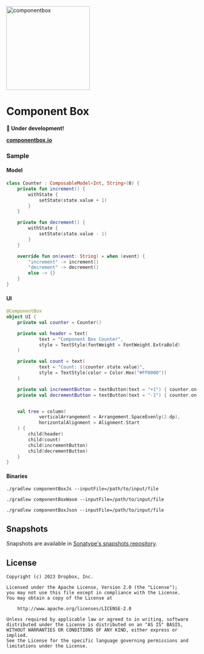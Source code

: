<img src="https://user-images.githubusercontent.com/59468153/226168774-5c086794-652b-4bf9-bc67-f1dc4b86d81f.svg" alt="componentbox" width=220/>

# Component Box

**🚧 Under development!**

**[componentbox.io](https://www.componentbox.io)**

### Sample

#### Model

```kotlin
class Counter : ComposableModel<Int, String>(0) {
    private fun increment() {
        withState {
            setState(state.value + 1)
        }
    }

    private fun decrement() {
        withState {
            setState(state.value - 1)
        }
    }

    override fun on(event: String) = when (event) {
        "increment" -> increment()
        "decrement" -> decrement()
        else -> {}
    }
}
```

#### UI

```kotlin
@ComponentBox
object UI {
    private val counter = Counter()

    private val header = text(
            text = "Component Box Counter",
            style = TextStyle(fontWeight = FontWeight.ExtraBold)
    )

    private val count = text(
            text = "Count: ${counter.state.value}",
            style = TextStyle(color = Color.Hex("#FF0000"))
    )

    private val incrementButton = textButton(text = "+1") { counter.on("increment") }
    private val decrementButton = textButton(text = "-1") { counter.on("decrement") }


    val tree = column(
            verticalArrangement = Arrangement.SpaceEvenly(2.dp),
            horizontalAlignment = Alignment.Start
    ) {
        child(header)
        child(count)
        child(incrementButton)
        child(decrementButton)
    }
}


```

#### Binaries

```shell
./gradlew componentBoxJs --inputFile=/path/to/input/file
```

```shell
./gradlew componentBoxWasm --inputFile=/path/to/input/file
```

```shell
./gradlew componentBoxJson --inputFile=/path/to/input/file
```

## Snapshots

Snapshots are available
in [Sonatype's snapshots repository](https://s01.oss.sonatype.org/content/repositories/snapshots/com/dropbox/componentbox/).

## License

```text
Copyright (c) 2023 Dropbox, Inc.

Licensed under the Apache License, Version 2.0 (the "License");
you may not use this file except in compliance with the License.
You may obtain a copy of the License at

    http://www.apache.org/licenses/LICENSE-2.0

Unless required by applicable law or agreed to in writing, software
distributed under the License is distributed on an "AS IS" BASIS,
WITHOUT WARRANTIES OR CONDITIONS OF ANY KIND, either express or implied.
See the License for the specific language governing permissions and
limitations under the License.
```
